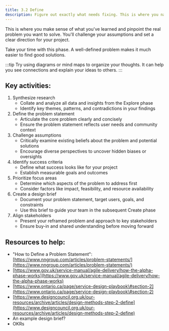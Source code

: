 ```yaml
---
title: 3.2 Define 
description: Figure out exactly what needs fixing. This is where you narrow down your focus based on what you learned.
---
```

This is where you make sense of what you've learned and pinpoint the real problem you want to solve. You'll challenge your assumptions and set a clear direction for your project.

Take your time with this phase. A well-defined problem makes it much easier to find good solutions.

:::tip
Try using diagrams or mind maps to organize your thoughts. It can help you see connections and explain your ideas to others.
:::

## Key activities:

1. Synthesize research  
   * Collate and analyze all data and insights from the Explore phase  
   * Identify key themes, patterns, and contradictions in your findings  
2. Define the problem statement  
   * Articulate the core problem clearly and concisely  
   * Ensure the problem statement reflects user needs and community context  
3. Challenge assumptions  
   * Critically examine existing beliefs about the problem and potential solutions  
   * Encourage diverse perspectives to uncover hidden biases or oversights  
4. Identify success criteria  
   * Define what success looks like for your project  
   * Establish measurable goals and outcomes  
5. Prioritize focus areas  
   * Determine which aspects of the problem to address first  
   * Consider factors like impact, feasibility, and resource availability  
6. Create a design brief  
   * Document your problem statement, target users, goals, and constraints  
   * Use this brief to guide your team in the subsequent Create phase  
7. Align stakeholders  
   * Present your reframed problem and approach to key stakeholders  
   * Ensure buy-in and shared understanding before moving forward

## Resources to help:

- "How to Define a Problem Statement": [https://www.nngroup.com/articles/problem-statements/](https://www.nngroup.com/articles/problem-statements/)  
- [https://www.gov.uk/service-manual/agile-delivery/how-the-alpha-phase-works](https://www.gov.uk/service-manual/agile-delivery/how-the-alpha-phase-works)   
- [https://www.ontario.ca/page/service-design-playbook\#section-2](https://www.ontario.ca/page/service-design-playbook\#section-2)  
- [https://www.designcouncil.org.uk/our-resources/archive/articles/design-methods-step-2-define](https://www.designcouncil.org.uk/our-resources/archive/articles/design-methods-step-2-define)   
- An example design brief?  
- OKRs
